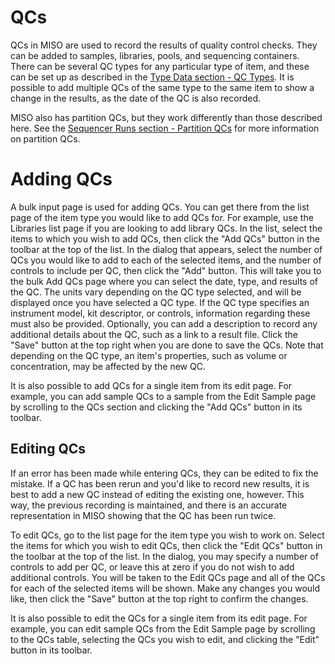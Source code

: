 # QCs

QCs in MISO are used to record the results of quality control checks. They can be added to samples, libraries, pools,
and sequencing containers. There can be several QC types for any particular type of item, and these can be set up as
described in the [Type Data section - QC Types](../type_data/#qc-types). It is possible to add multiple QCs of the
same type to the same item to show a change in the results, as the date of the QC is also recorded.

MISO also has partition QCs, but they work differently than those described here. See the
[Sequencer Runs section - Partition QCs](../sequencer_runs/#setting-partition-qcs) for more information on partition QCs.

# Adding QCs

A bulk input page is used for adding QCs. You can get there from the list page of the item type you would like to add
QCs for. For example, use the Libraries list page if you are looking to add library QCs. In the list, select the items
to which you wish to add QCs, then click the "Add QCs" button in the toolbar at the top of the list. In the dialog that
appears, select the number of QCs you would like to add to each of the selected items, and the number of controls to
include per QC, then click the "Add" button. This will take you to the bulk Add QCs page where you can select the date,
type, and results of the QC. The units vary depending on the QC type selected, and will be displayed once you have
selected a QC type. If the QC type specifies an instrument model, kit descriptor, or controls, information regarding
these must also be provided. Optionally, you can add a description to record any additional details about the QC, such
as a link to a result file. Click the "Save" button at the top right when you are done to save the QCs. Note that
depending on the QC type, an item's properties, such as volume or concentration, may be affected by the new QC.

It is also possible to add QCs for a single item from its edit page. For example, you can add sample QCs to a sample
from the Edit Sample page by scrolling to the QCs section and clicking the "Add QCs" button in its toolbar.

## Editing QCs

If an error has been made while entering QCs, they can be edited to fix the mistake. If a QC has been rerun and you'd
like to record new results, it is best to add a new QC instead of editing the existing one, however. This way, the
previous recording is maintained, and there is an accurate representation in MISO showing that the QC has been run
twice.

To edit QCs, go to the list page for the item type you wish to work on. Select the items for which you wish to edit
QCs, then click the "Edit QCs" button in the toolbar at the top of the list. In the dialog, you may specify a number of
controls to add per QC, or leave this at zero if you do not wish to add additional controls. You will be taken to the
Edit QCs page and all of the QCs for each of the selected items will be shown. Make any changes you would like, then
click the "Save" button at the top right to confirm the changes.

It is also possible to edit the QCs for a single item from its edit page. For example, you can edit sample QCs from the
Edit Sample page by scrolling to the QCs table, selecting the QCs you wish to edit, and clicking the "Edit" button in
its toolbar.
